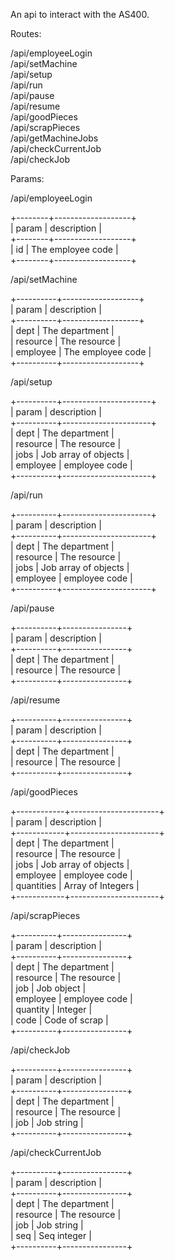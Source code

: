 An api to interact with the AS400.  
    
Routes:  

/api/employeeLogin  
/api/setMachine  
/api/setup  
/api/run  
/api/pause  
/api/resume  
/api/goodPieces  
/api/scrapPieces  
/api/getMachineJobs  
/api/checkCurrentJob  
/api/checkJob  

Params:  

/api/employeeLogin  

+--------+-------------------+  
| param  | description       |  
+--------+-------------------+  
| id     | The employee code |  
+--------+-------------------+  

/api/setMachine  

+----------+-------------------+  
| param    | description       |  
+----------+-------------------+  
| dept     | The department    |  
| resource | The resource      |  
| employee | The employee code |  
+----------+-------------------+  

/api/setup  

+----------+----------------------+  
| param    | description          |  
+----------+----------------------+  
| dept     | The department       |  
| resource | The resource         |  
| jobs     | Job array of objects |  
| employee | employee code        |  
+----------+----------------------+  

/api/run  

+----------+----------------------+  
| param    | description          |  
+----------+----------------------+  
| dept     | The department       |  
| resource | The resource         |  
| jobs     | Job array of objects |  
| employee | employee code        |  
+----------+----------------------+  

/api/pause  

+----------+----------------+  
| param    | description    |  
+----------+----------------+  
| dept     | The department |  
| resource | The resource   |  
+----------+----------------+  

/api/resume  

+----------+----------------+  
| param    | description    |  
+----------+----------------+  
| dept     | The department |  
| resource | The resource   |  
+----------+----------------+  

/api/goodPieces  

+------------+----------------------+  
| param      | description          |  
+------------+----------------------+  
| dept       | The department       |  
| resource   | The resource         |  
| jobs       | Job array of objects |  
| employee   | employee code        |  
| quantities | Array of Integers    |  
+------------+----------------------+  

/api/scrapPieces  

+----------+----------------+  
| param    | description    |  
+----------+----------------+  
| dept     | The department |  
| resource | The resource   |  
| job      | Job object     |  
| employee | employee code  |  
| quantity | Integer        |  
| code     | Code of scrap  |  
+----------+----------------+  

/api/checkJob  

+----------+----------------+  
| param    | description    |  
+----------+----------------+  
| dept     | The department |  
| resource | The resource   |  
| job      | Job string     |  
+----------+----------------+  

/api/checkCurrentJob  

+----------+----------------+  
| param    | description    |  
+----------+----------------+  
| dept     | The department |  
| resource | The resource   |  
| job      | Job string     |  
| seq      | Seq integer    |  
+----------+----------------+  

